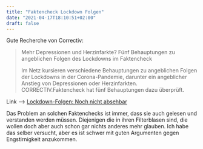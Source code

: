 ```yaml
---
title: "Faktencheck Lockdown Folgen"
date: "2021-04-17T18:10:51+02:00"
draft: false
---
```


Gute Recherche von Correctiv:

> Mehr Depressionen und Herzinfarkte? Fünf Behauptungen zu angeblichen Folgen des Lockdowns im Faktencheck
>
> Im Netz kursieren verschiedene Behauptungen zu angeblichen Folgen der Lockdowns in der Corona-Pandemie, darunter ein angeblicher Anstieg von Depressionen oder Herzinfarkten. CORRECTIV.Faktencheck hat fünf Behauptungen dazu überprüft.

Link --> [Lockdown-Folgen: Noch nicht absehbar](https://correctiv.org/faktencheck/2021/04/13/mehr-depressionen-und-herzinfarkte-fuenf-behauptungen-zu-angeblichen-folgen-des-lockdowns-im-faktencheck/)

Das Problem an solchen Faktenchecks ist immer, dass sie auch gelesen und verstanden werden müssen. Diejenigen die in ihren Filterblasen sind, die wollen doch aber auch schon gar nichts anderes mehr glauben. Ich habe das selber versucht, aber es ist schwer mit guten Argumenten gegen Engstirnigkeit anzukommen.

<!--more-->
